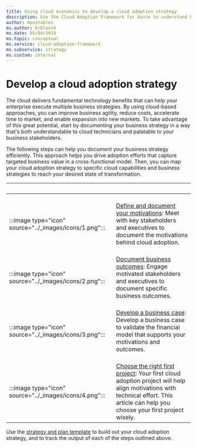 ```yaml
---
title: Using cloud economics to develop a cloud adoption strategy
description: Use the Cloud Adoption Framework for Azure to understand how the cloud can help advance your business strategy.
author: mpvenables
ms.author: brblanch
ms.date: 05/04/2019
ms.topic: conceptual
ms.service: cloud-adoption-framework
ms.subservice: strategy
ms.custom: internal
---
```


# Develop a cloud adoption strategy

The cloud delivers fundamental technology benefits that can help your enterprise execute multiple business strategies. By using cloud-based approaches, you can improve business agility, reduce costs, accelerate time to market, and enable expansion into new markets. To take advantage of this great potential, start by documenting your business strategy in a way that's both understandable to cloud technicians and palatable to your business stakeholders.

The following steps can help you document your business strategy efficiently. This approach helps you drive adoption efforts that capture targeted business value in a cross-functional model. Then, you can map your cloud adoption strategy to specific cloud capabilities and business strategies to reach your desired state of transformation.

| <span title="Icon">&nbsp;</span> | <span title="Description">&nbsp;</span> |
|--|--|
| <br> :::image type="icon" source="../_images/icons/1.png"::: | <br> [Define and document your motivations](./motivations.md): Meet with key stakeholders and executives to document the motivations behind cloud adoption. |
| <br> :::image type="icon" source="../_images/icons/2.png"::: | <br> [Document business outcomes](./business-outcomes/index.md): Engage motivated stakeholders and executives to document specific business outcomes. |
| <br> :::image type="icon" source="../_images/icons/3.png"::: | <br> [Develop a business case](./cloud-migration-business-case.md): Develop a business case to validate the financial model that supports your motivations and outcomes. |
| <br> :::image type="icon" source="../_images/icons/4.png"::: | <br> [Choose the right first project](./first-adoption-project.md): Your first cloud adoption project will help align motivations with technical effort. This article can help you choose your first project wisely. |

Use the [strategy and plan template](https://raw.githubusercontent.com/microsoft/CloudAdoptionFramework/master/plan/cloud-adoption-framework-strategy-and-plan-template.docx) to build out your cloud adoption strategy, and to track the output of each of the steps outlined above.

